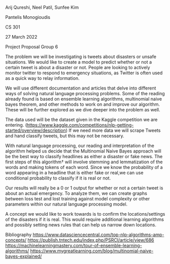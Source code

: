 Arij Qureshi, Neel Patil, Sunfee Kim

Pantelis Monogioudis

CS 301

27 March 2022

Project Proposal Group 6


  The problem we will be investigating is tweets about disasters or unsafe situations. We would like to create a model to predict whether or not a certain tweet is about a disaster or not. People are looking to actively monitor twitter to respond to emergency situations, as Twitter is often used as a quick way to relay information.
  
  We will use different documentation and articles that delve into different ways of solving natural language processing problems. Some of the reading already found is based on ensemble learning algorithms, multinomial naive bayes theorem, and other methods to work on and improve our algorithm. These will be further explored as we dive deeper into the problem as well.
	
The data used will be the dataset given in the Kaggle competition we are entering. (https://www.kaggle.com/competitions/nlp-getting-started/overview/description) If we need more data we will scrape Tweets and hand classify tweets, but this may not be necessary.

  With natural language processing, our reading and interpretation of the algorithm helped us decide that the Multinomial Naive Bayes approach will be the best way to classify headlines as either a disaster or fake news. The first steps of this algorithm† will involve stemming and lemmatization of the words and making tokens of each word. Since we know the probability of a word appearing in a headline that is either fake or real,we can use conditional probability to classify if it is real or not.
  
  Our results will really be a 0 or 1 output for whether or not a certain tweet is about an actual emergency. To analyze them, we can create graphs between loss test and lost training against model complexity or other parameters within our natural language processing model. 
  
  A concept we would like to work towards is to confirm the locations/settings of the disasters if it is real. This would require additional learning algorithms and possibly setting news rules that can help us narrow down locations.
 
 Bibliography
https://www.datasciencecentral.com/top-nlp-algorithms-amp-concepts/
https://publish.tntech.edu/index.php/PSRCI/article/view/686 
https://machinelearningmastery.com/tour-of-ensemble-learning-algorithms/ 
https://www.mygreatlearning.com/blog/multinomial-naive-bayes-explained/ 

